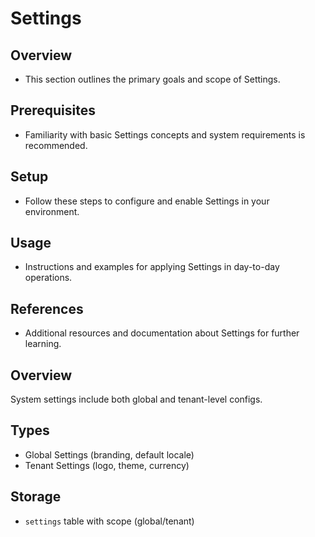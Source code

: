 # Settings

## Overview
- This section outlines the primary goals and scope of Settings.

## Prerequisites
- Familiarity with basic Settings concepts and system requirements is recommended.

## Setup
- Follow these steps to configure and enable Settings in your environment.

## Usage
- Instructions and examples for applying Settings in day-to-day operations.

## References
- Additional resources and documentation about Settings for further learning.


## Overview
System settings include both global and tenant-level configs.

## Types
- Global Settings (branding, default locale)
- Tenant Settings (logo, theme, currency)

## Storage
- `settings` table with scope (global/tenant)
